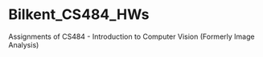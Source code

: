 # Bilkent_CS484_HWs
Assignments of CS484 - Introduction to Computer Vision (Formerly Image Analysis)
